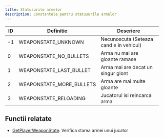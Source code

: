 ```yaml
---
title: Statusurile armelor
description: Constantele pentru statusurile armelor
---
```


| ID  | Definitie                | Descriere                               |
| --- | ------------------------ | --------------------------------------- |
| -1  | WEAPONSTATE_UNKNOWN      | Necunoscuta (Seteaza cand e in vehicul) |
| 0   | WEAPONSTATE_NO_BULLETS   | Arma nu mai are gloante ramase          |
| 1   | WEAPONSTATE_LAST_BULLET  | Arma mai are decat un singur glont      |
| 2   | WEAPONSTATE_MORE_BULLETS | Arma are mai multe gloante              |
| 3   | WEAPONSTATE_RELOADING    | Jucatorul isi reincarca arma            |

## Functii relatate

- [GetPlayerWeaponState](../functions/GetPlayerWeaponState): Verifica starea armei unui jucator

